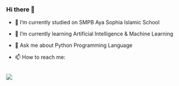 ### Hi there 👋

- 🔭 I’m currently studied on SMPB Aya Sophia Islamic School
- 🌱 I’m currently learning Artificial Intelligence & Machine Learning
- 💬 Ask me about Python Programming Language

- 📫 How to reach me:

<br>
<a href="https://www.linkedin.com/in/hardjunoindracahya/"><img src="https://img.shields.io/badge/LinkedIn--_.svg?style=social&logo=linkedin&color=0077B5"></a>

